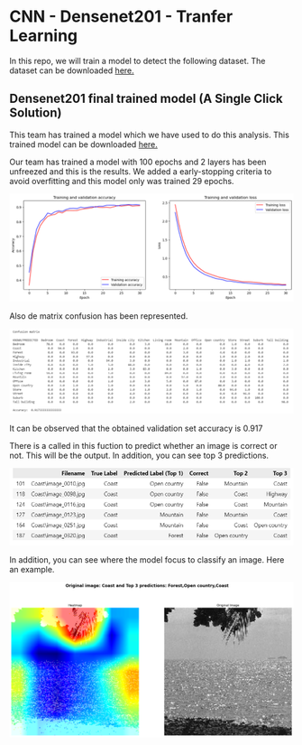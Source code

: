 # CNN - Densenet201 - Tranfer Learning

In this repo, we will train a model to detect the following dataset.
The dataset can be downloaded [here.](https://drive.google.com/file/d/1JqXu1tSejWrwESAU_V5pYBw3PMdK2-yA/view?usp=sharing "Click here")

## Densenet201 final trained model (A Single Click Solution)

This team has trained a model which we have used to do this analysis. This trained model can be downloaded [here. ](https://drive.google.com/drive/folders/1Km1B9xPj4ra8YBGugduULftw7rYzmVIZ?usp=sharing "Click here")

Our team has trained a model with 100 epochs and 2 layers has been unfreezed and this is the results. We added a early-stopping criteria to avoid overfitting and this model only was trained 29 epochs.

![alt text](Image/output.png "Results")

Also de matrix confusion has been represented.

![alt text](Image/cm.png "Results")

It can be observed that the obtained validation set accuracy is 0.917

There is a called in this fuction to predict whether an image is correct or not. This will be the output. In addition, you can see top 3 predictions.

![alt text](Image/tabla_im.png "Results")

In addition, you can see where the model focus to classify an image. Here an example.

![alt text](Image/image1.png "Results")





